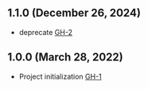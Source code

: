 ## 1.1.0 (December 26, 2024)

- deprecate [GH-2](https://github.com/alibabacloud-automation/terraform-alicloud-data-security-center/pull/2)

## 1.0.0 (March 28, 2022)
- Project initialization [GH-1](https://github.com/terraform-alicloud-modules/terraform-alicloud-data-security-center/pull/1)
